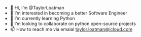- 👋 Hi, I’m @TaylorLoatman
- 👀 I’m interested in becoming a better Software Engineer
- 🌱 I’m currently learning Python
- 💞️ I’m looking to collaborate on python open-source projects
- 📫 How to reach me via emaial taylor.loatman@icloud.com 

<!---
TaylorLoatman/TaylorLoatman is a ✨ special ✨ repository because its `README.md` (this file) appears on your GitHub profile.
You can click the Preview link to take a look at your changes.
--->
